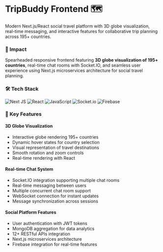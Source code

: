 # TripBuddy Frontend 🗺️
Modern Next.js/React social travel platform with 3D globe visualization, real-time messaging, and interactive features for collaborative trip planning across 195+ countries.

### 🎯 Impact
Spearheaded responsive frontend featuring **3D globe visualization of 195+ countries**, real-time chat rooms with Socket.IO, and seamless user experience using Next.js microservices architecture for social travel planning.


### 🛠️ Tech Stack
![Next JS](https://img.shields.io/badge/Next-black?style=for-the-badge&logo=next.js&logoColor=white) ![React](https://img.shields.io/badge/react-%2320232a.svg?style=for-the-badge&logo=react&logoColor=%2361DAFB) ![JavaScript](https://img.shields.io/badge/javascript-%23323330.svg?style=for-the-badge&logo=javascript&logoColor=%23F7DF1E) ![Socket.io](https://img.shields.io/badge/Socket.io-black?style=for-the-badge&logo=socket.io&badgeColor=010101) ![Firebase](https://img.shields.io/badge/firebase-%23039BE5.svg?style=for-the-badge&logo=firebase) 


### 🎨 Key Features

#### 3D Globe Visualization
- Interactive globe rendering 195+ countries
- Dynamic hover states for country selection
- Visual representation of travel destinations
- Smooth rotation and zoom controls
- Real-time rendering with React

#### Real-time Chat System
- Socket.IO integration supporting multiple chat rooms
- Real-time messaging between users
- Multiple concurrent chat room support
- WebSocket connection for instant updates
- Message synchronization across sessions

#### Social Platform Features
- User authentication with JWT tokens
- MongoDB aggregation for data analytics
- 12+ RESTful APIs integration
- Next.js microservices architecture
- Firebase integration for real-time features


